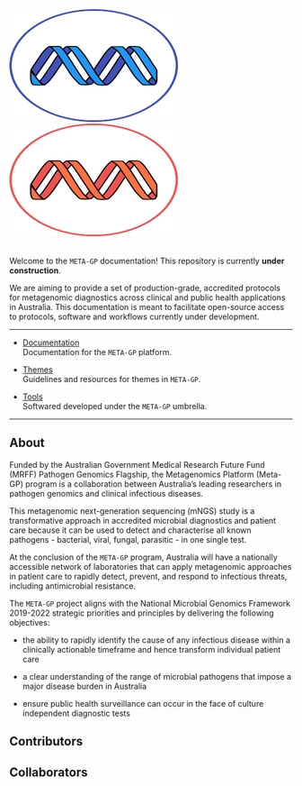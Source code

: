 
<p align="left" style="margin-top: 2rem; margin-bottom: 2rem">
    <img src="assets/mgp-logo-blue.png#only-light"  width="300" height="200">
    <img src="assets/mgp-logo-red.png#only-dark" width="300" height="200">
</p>

Welcome to the `META-GP` documentation! This repository is currently **under construction**. 

We are aiming to provide a set of production-grade, accredited protocols for metagenomic diagnostics 
across clinical and public health applications in Australia. This documentation is meant to facilitate
open-source access to protocols, software and workflows currently under development. 

---

* [Documentation](meta-gp/index.md)  
Documentation for the `META-GP` platform.

* [Themes](themes/index.md)  
Guidelines and resources for themes in `META-GP`.

* [Tools](tools/index.md)  
Softwared developed under the `META-GP` umbrella.


---

## About

Funded by the Australian Government Medical Research Future Fund (MRFF) Pathogen Genomics Flagship, the Metagenomics Platform (Meta-GP) program is a collaboration between Australia’s leading researchers in pathogen genomics and clinical infectious diseases.

This metagenomic next-generation sequencing (mNGS) study is a transformative approach in accredited microbial diagnostics and patient care because it can be used to detect and characterise all known pathogens - bacterial, viral, fungal, parasitic - in one single test.

At the conclusion of the `META-GP` program, Australia will have a nationally accessible network of laboratories that can apply metagenomic approaches in patient care to rapidly detect, prevent, and respond to infectious threats, including antimicrobial resistance.

The `META-GP` project aligns with the National Microbial Genomics Framework 2019-2022 strategic priorities and principles by delivering the following objectives:

* the ability to rapidly identify the cause of any infectious disease within a clinically actionable timeframe and hence transform individual patient care

* a clear understanding of the range of microbial pathogens that impose a major disease burden in Australia

* ensure public health surveillance can occur in the face of culture independent diagnostic tests 


## Contributors

## Collaborators
